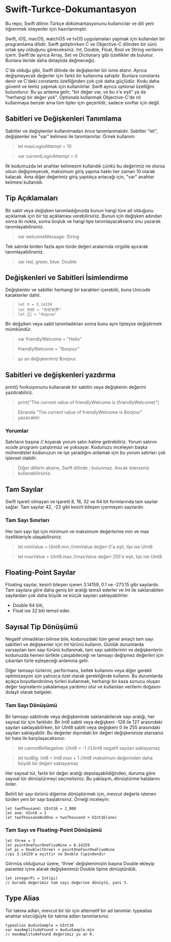# Swift-Turkce-Dokumantasyon
Bu repo, Swift dilinin Türkçe dökümantasyonunu kullanıcılar ve dili yeni öğrenmek isteyenler için hazırlanmıştır.

Swift, iOS, macOS, watchOS ve tvOS uygulamaları yapmak için kullanılan bir programlama dilidir. Swift geliştirirken C ve Objective-C dilinden bir sürü ortak şey olduğunu göreceksiniz. Int, Double, Float, Bool ve String verilerini içerir. Swift'de ayrıca Array, Set ve Dictionary gibi özellikler de bulunur. Bunlara ileride daha detaylıda değineceğiz.

C'de olduğu gibi, Swift dilinde de değişkenler bir isme atanır. Ayrıca değişmeyecek değerler için farklı bir kullanıma sahiptir. Bunlara constants denir ve C'deki constants özelliğinden çok çok daha güçlüdür. Kodu daha güvenli ve temiz yapmak için kullanılırlar. Swift ayrıca optional özelliğini bulundurur. Bu şu anlama gelir; "bir değer var, ve bu x'e eşit" ya da "herhangi bir değer yok". Optionals kullanmak Objective-C'de nil kullanmaya benzer ama tüm tipler için geçerlidir, sadece sınıflar için değil. 

## Sabitleri ve Değişkenleri Tanımlama
Sabitler ve değişkenler kullanılmadan önce tanımlanmalıdır. Sabitler "let", değişkenler ise "var" kelimesi ile tanımlanırlar. Örnek kullanım:
> let maxLoginAttempt = 10

> var currentLoginAttempt = 0

İlk kodumuzda let anahtar kelimesini kullandık çünkü bu değerimiz ne olursa olsun değişmeyecek, maksimum giriş yapma hakkı her zaman 10 olarak kalacak. Ama diğer değerimiz giriş yaptıkça artacağı için, "var" anahtar kelimesi kullanıldı.

## Tip Açıklamaları
Bir sabit veya değişken tanımladığınızda bunun hangi türe ait olduğunu açıklamak için bir tip açıklaması verebilirsiniz. Bunun için değişken adından sonra iki nokta, sonra boşluk ve hangi tipe tanımlayacaksanız onu yazarak tanımlayabilirsiniz.
> var welcomeMessage: String

Tek satırda birden fazla aynı türde değeri aralarında virgülle ayırarak tanımlayabilirsiniz. 
> var red, green, blue: Double

## Değişkenleri ve Sabitleri İsimlendirme
Değişkenler ve sabitler herhangi bir karakteri içerebilir, buna Unicode karakterler dahil. 
>     let π = 3.14159
>     let 你好 = "你好世界"
>     let 🐶🐮 = "dogcow"

Bir değşiken veya sabit tanımladıktan sonra bunu aynı tipteyse değiştirmek mümkündür.

> var friendlyWelcome = "Hello"

> friendlyWelcome = "Bonjour"

> şu an değişkenimiz Bonjour.

## Sabitleri ve değişkenleri yazdırma

print() fonksiyonunu kullanarak bir sabitin veya değişkenin değerini yazdırabiliriz.

> print("The current value of friendlyWelcome is \(friendlyWelcome)")

> Ekranda "The current value of friendlyWelcome is Bonjour" yazacaktır.

### Yorumlar
Satırların başına // koyarak yorum satırı haline getirebiliriz. Yorum satırını xcode programı çalıştırmaz ve yoksayar. Kodunuzu inceleyen başka mühendisler kodunuzun ne işe yaradığını anlamak için bu yorum satırları çok işlevsel olabilir.

> Diğer dillerin aksine, Swift dilinde ; bulunmaz. Ancak isterseniz kullanabilirsiniz.

## Tam Sayılar

Swift işareti olmayan ve işaretli 8, 16, 32 ve 64 bit formlarında tam sayılar sağlar. Tam sayılar 42, -23 gibi kesirli bileşen içermeyen sayılardır.

### Tam Sayı Sınırları

Her tam sayı tipi için minimum ve maksimum değerlerine min ve max özellikleriyle ulaşabilirsiniz.

> let minValue = UInt8.min //minValue değeri 0'a eşit, tipi ise UInt8

> let maxValue = UInt8.max //maxValue değeri 255'e eşit, tipi ise UInt8

## Floating-Point Sayılar

Floating sayılar, kesirli bileşen içeren 3.14159, 0.1 ve -273.15 gibi sayılardır. Tam sayılara göre daha geniş bir aralığı temsil ederler ve Int ile saklanabilen sayılardan çok daha büyük ve küçük sayıları saklayabilirler. 

- Double 64 biti,
- Float ise 32 biti temsil eder.

## Sayısal Tip Dönüşümü

Negatif olmadıkları bilinse bile, kodunuzdaki tüm genel amaçlı tam sayı sabitleri ve değişkenler için Int türünü kullanın. Günlük durumlarda varsayılan tam sayı türünü kullanmak, tam sayı sabitlerinin ve değişkenlerin kodunuzda hemen birlikte çalışabileceği ve tamsayı değişmez değerleri için çıkarılan türle eşleşeceği anlamına gelir. 

Diğer tamsayı türlerini, performans, bellek kullanımı veya diğer gerekli optimizasyon için yalnızca özel olarak gerektiğinde kullanın. Bu durumlarda açıkça boyutlandırılmış türleri kullanmak, herhangi bir kaza sonucu oluşan değer taşmalarını yakalamaya yardımcı olur ve kullanılan verilerin doğasını dolaylı olarak belgeler.

### Tam Sayı Dönüşümü

Bir tamsayı sabitinde veya değişkeninde saklanabilecek sayı aralığı, her sayısal tür için farklıdır. Bir Int8 sabiti veya değişkeni -128 ile 127 arasındaki sayıları saklayabilirken, bir UInt8 sabiti veya değişkeni 0 ile 255 arasındaki sayıları saklayabilir. Bu değerler dışındaki bir değeri değişkeninize atarsanız bir hata ile karşılaşacaksınız: 

> let cannotBeNegative: UInt8 = -1 //UInt8 negatif sayıları saklayamaz

> let tooBig: Int8 = Int8.max + 1 //Int8 maksimum değerinden daha büyük bir değeri saklayamaz

Her sayısal tür, farklı bir değer aralığı depolayabildiğinden, duruma göre sayısal tür dönüştürmeyi seçmelisiniz. Bu yaklaşım, dönüştürme hatalarını önler.

Belirli bir sayı türünü diğerine dönüştürmek için, mevcut değerle istenen türden yeni bir sayı başlatırsınız. Örneği inceleyin:

```
let twoThousand: UInt16 = 2_000
let one: UInt8 = 1
let twoThousandAndOne = twoThousand + UInt16(one)
```

### Tam Sayı ve Floating-Point Dönüşümü

```
let three = 3
let pointOneFourOneFiveNine = 0.14159
let pi = Double(three) + pointOneFourOneFiveNine
//pi 3.14159'a eşittir ve Double tipindendir

```
Görmüş olduğunuz üzere, 'three' değişkenimizin başına Double ekleyip parantez içine alarak değişkenimizi Double tipine dönüştürdük.

```
let integerPi = Int(pi)
// burada değerimiz tam sayı değerine dönüştü, yani 3.
```

## Type Alias

Tür takma adları, mevcut bir tür için alternatif bir ad tanımlar. typealias anahtar sözcüğüyle tür takma adları tanımlarsınız.

```
typealias AudioSample = UInt16
var maxAmplitudeFound = AudioSample.min
// maxAmplitudeFound değerimiz şu an 0.
```




